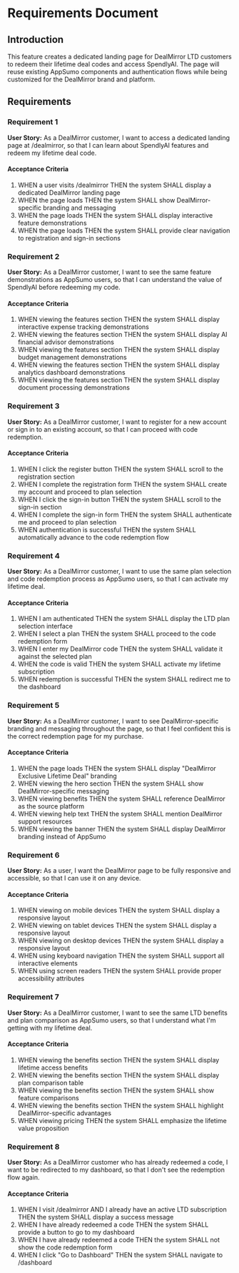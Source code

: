 # Requirements Document

## Introduction

This feature creates a dedicated landing page for DealMirror LTD customers to redeem their lifetime deal codes and access SpendlyAI. The page will reuse existing AppSumo components and authentication flows while being customized for the DealMirror brand and platform.

## Requirements

### Requirement 1

**User Story:** As a DealMirror customer, I want to access a dedicated landing page at /dealmirror, so that I can learn about SpendlyAI features and redeem my lifetime deal code.

#### Acceptance Criteria

1. WHEN a user visits /dealmirror THEN the system SHALL display a dedicated DealMirror landing page
2. WHEN the page loads THEN the system SHALL show DealMirror-specific branding and messaging
3. WHEN the page loads THEN the system SHALL display interactive feature demonstrations
4. WHEN the page loads THEN the system SHALL provide clear navigation to registration and sign-in sections

### Requirement 2

**User Story:** As a DealMirror customer, I want to see the same feature demonstrations as AppSumo users, so that I can understand the value of SpendlyAI before redeeming my code.

#### Acceptance Criteria

1. WHEN viewing the features section THEN the system SHALL display interactive expense tracking demonstrations
2. WHEN viewing the features section THEN the system SHALL display AI financial advisor demonstrations
3. WHEN viewing the features section THEN the system SHALL display budget management demonstrations
4. WHEN viewing the features section THEN the system SHALL display analytics dashboard demonstrations
5. WHEN viewing the features section THEN the system SHALL display document processing demonstrations

### Requirement 3

**User Story:** As a DealMirror customer, I want to register for a new account or sign in to an existing account, so that I can proceed with code redemption.

#### Acceptance Criteria

1. WHEN I click the register button THEN the system SHALL scroll to the registration section
2. WHEN I complete the registration form THEN the system SHALL create my account and proceed to plan selection
3. WHEN I click the sign-in button THEN the system SHALL scroll to the sign-in section
4. WHEN I complete the sign-in form THEN the system SHALL authenticate me and proceed to plan selection
5. WHEN authentication is successful THEN the system SHALL automatically advance to the code redemption flow

### Requirement 4

**User Story:** As a DealMirror customer, I want to use the same plan selection and code redemption process as AppSumo users, so that I can activate my lifetime deal.

#### Acceptance Criteria

1. WHEN I am authenticated THEN the system SHALL display the LTD plan selection interface
2. WHEN I select a plan THEN the system SHALL proceed to the code redemption form
3. WHEN I enter my DealMirror code THEN the system SHALL validate it against the selected plan
4. WHEN the code is valid THEN the system SHALL activate my lifetime subscription
5. WHEN redemption is successful THEN the system SHALL redirect me to the dashboard

### Requirement 5

**User Story:** As a DealMirror customer, I want to see DealMirror-specific branding and messaging throughout the page, so that I feel confident this is the correct redemption page for my purchase.

#### Acceptance Criteria

1. WHEN the page loads THEN the system SHALL display "DealMirror Exclusive Lifetime Deal" branding
2. WHEN viewing the hero section THEN the system SHALL show DealMirror-specific messaging
3. WHEN viewing benefits THEN the system SHALL reference DealMirror as the source platform
4. WHEN viewing help text THEN the system SHALL mention DealMirror support resources
5. WHEN viewing the banner THEN the system SHALL display DealMirror branding instead of AppSumo

### Requirement 6

**User Story:** As a user, I want the DealMirror page to be fully responsive and accessible, so that I can use it on any device.

#### Acceptance Criteria

1. WHEN viewing on mobile devices THEN the system SHALL display a responsive layout
2. WHEN viewing on tablet devices THEN the system SHALL display a responsive layout
3. WHEN viewing on desktop devices THEN the system SHALL display a responsive layout
4. WHEN using keyboard navigation THEN the system SHALL support all interactive elements
5. WHEN using screen readers THEN the system SHALL provide proper accessibility attributes

### Requirement 7

**User Story:** As a DealMirror customer, I want to see the same LTD benefits and plan comparison as AppSumo users, so that I understand what I'm getting with my lifetime deal.

#### Acceptance Criteria

1. WHEN viewing the benefits section THEN the system SHALL display lifetime access benefits
2. WHEN viewing the benefits section THEN the system SHALL display plan comparison table
3. WHEN viewing the benefits section THEN the system SHALL show feature comparisons
4. WHEN viewing the benefits section THEN the system SHALL highlight DealMirror-specific advantages
5. WHEN viewing pricing THEN the system SHALL emphasize the lifetime value proposition

### Requirement 8

**User Story:** As a DealMirror customer who has already redeemed a code, I want to be redirected to my dashboard, so that I don't see the redemption flow again.

#### Acceptance Criteria

1. WHEN I visit /dealmirror AND I already have an active LTD subscription THEN the system SHALL display a success message
2. WHEN I have already redeemed a code THEN the system SHALL provide a button to go to my dashboard
3. WHEN I have already redeemed a code THEN the system SHALL not show the code redemption form
4. WHEN I click "Go to Dashboard" THEN the system SHALL navigate to /dashboard